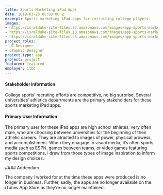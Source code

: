 ```yaml
---
title: Sports Marketing iPad Apps
date: 2019-03-26 00:00:00 Z
excerpt: Sports marketing iPad apps for recruiting college players.
images:
- https://isralduke-site-files.s3.amazonaws.com/images/app-sports-marketing-lsu-football-designed-isral-duke.jpg
- https://isralduke-site-files.s3.amazonaws.com/images/app-sports-marketing-lsu-baseball-designed-isral-duke.jpg
- https://isralduke-site-files.s3.amazonaws.com/images/app-sports-marketing-georgia-football-designed-isral-duke.jpg
project_roles:
- UI Designer
- Graphic Designer
project_type: app
project: project
featured: featured
employer: itbd
---
```


<h4>Stakeholder Information</h4>
<p>College sports’ recruting efforts are competitive, no big surprise. Several universities’ athletics departments are the primary stakeholders for these sports marketing iPad apps.</p>
<h4>Primary User Information</h4>
<p>The primary user for these iPad apps are high school athletes, very often male, who are choosing between universities for the beginning of their athletic careers. They are atracted to images of power, physical prowess, and accomplishment. When they enagage in visual media, it’s often sports media such as ESPN, games between teams, or video games featuring sports competitions. I drew from those types of image inspiration to inform my design choices.</p>
#### Addendum
<p>The company I worked for at the time these apps were produced is no longer in business. Further, sadly, the apps are no longer available on the iTunes App Store as they’re no longer maintained.</p>
